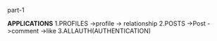 part-1

**APPLICATIONS**
1.PROFILES
    ->profile
    -> relationship
2.POSTS
    ->Post
    ->comment
    ->like
3.ALLAUTH(AUTHENTICATION)
